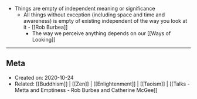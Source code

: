 - Things are empty of independent meaning or significance
	- All things without exception (including space and time and awareness) is empty of existing independent of the way you look at it - [[Rob Burbea]]
		- The way we perceive anything depends on our [[Ways of Looking]]


-------------------
## Meta
- Created on: 2020-10-24
- Related: [[Buddhism]] | [[Zen]] | [[Enlightenment]] | [[Taoism]] | [[Talks - Metta and Emptiness - Rob Burbea and Catherine McGee]]